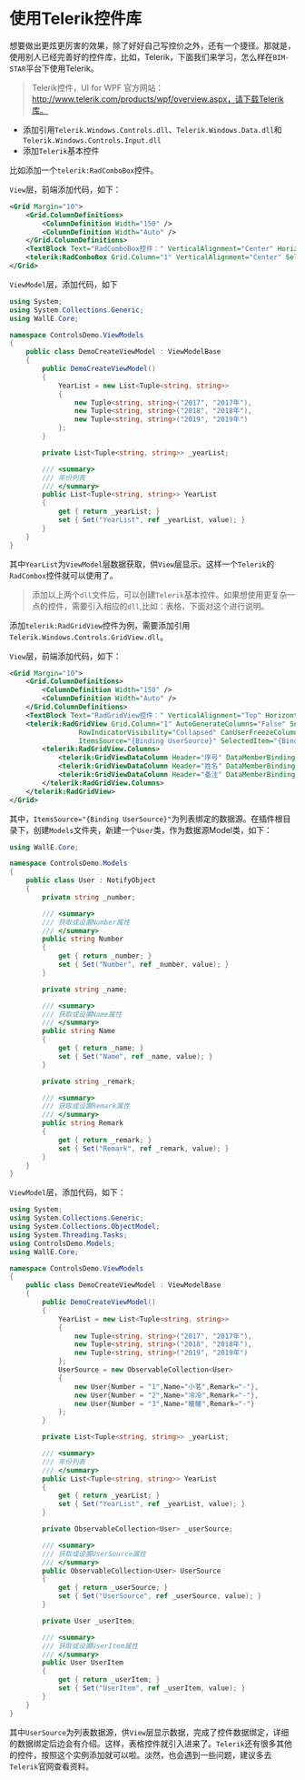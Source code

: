 # 使用Telerik控件库

想要做出更炫更厉害的效果，除了好好自己写控价之外，还有一个捷径。那就是，使用别人已经完善好的控件库，比如，Telerik，下面我们来学习，怎么样在`BIM-STAR`平台下使用Telerik。

> Telerik控件，UI for WPF 官方网站：http://www.telerik.com/products/wpf/overview.aspx，请下载Telerik库。

- 添加引用`Telerik.Windows.Controls.dll`、`Telerik.Windows.Data.dll`和`Telerik.Windows.Controls.Input.dll`
- 添加`Telerik`基本控件

比如添加一个`telerik:RadComboBox`控件。

`View`层，前端添加代码，如下：

```xml
<Grid Margin="10">
    <Grid.ColumnDefinitions>
        <ColumnDefinition Width="150" />
        <ColumnDefinition Width="Auto" />
    </Grid.ColumnDefinitions>
    <TextBlock Text="RadComboBox控件：" VerticalAlignment="Center" HorizontalAlignment="Right" />
    <telerik:RadComboBox Grid.Column="1" VerticalAlignment="Center" SelectedValuePath="Item1" DisplayMemberPath="Item2" ItemsSource="{Binding YearList}" x:Name="RCbxYear" MinWidth="150" />
</Grid>
```

`ViewModel`层，添加代码，如下

```c#
using System;
using System.Collections.Generic;
using WallE.Core;

namespace ControlsDemo.ViewModels
{
    public class DemoCreateViewModel : ViewModelBase
    {
        public DemoCreateViewModel()
        {
            YearList = new List<Tuple<string, string>>
            {
                new Tuple<string, string>("2017", "2017年"),
                new Tuple<string, string>("2018", "2018年"),
                new Tuple<string, string>("2019", "2019年")
            };
        }

        private List<Tuple<string, string>> _yearList;

        /// <summary>
        /// 年份列表
        /// </summary>
        public List<Tuple<string, string>> YearList
        {
            get { return _yearList; }
            set { Set("YearList", ref _yearList, value); }
        }
    }
}
```

其中`YearList`为`ViewModel`层数据获取，供`View`层显示。这样一个`Telerik`的`RadCombox`控件就可以使用了。

> 添加以上两个`dll`文件后，可以创建`Telerik`基本控件。如果想使用更复杂一点的控件，需要引入相应的`dll`,比如：表格，下面对这个进行说明。

添加`telerik:RadGridView`控件为例，需要添加引用`Telerik.Windows.Controls.GridView.dll`。

`View`层，前端添加代码，如下：

```xml
<Grid Margin="10">
    <Grid.ColumnDefinitions>
        <ColumnDefinition Width="150" />
        <ColumnDefinition Width="Auto" />
    </Grid.ColumnDefinitions>
    <TextBlock Text="RadGridView控件：" VerticalAlignment="Top" HorizontalAlignment="Right" />
    <telerik:RadGridView Grid.Column="1" AutoGenerateColumns="False" SelectionMode="Single" ShowGroupPanel="False" IsFilteringAllowed="False"
                 RowIndicatorVisibility="Collapsed" CanUserFreezeColumns="False" IsReadOnly="True" ShowColumnSortIndexes="True"
                 ItemsSource="{Binding UserSource}" SelectedItem="{Binding UserItem}">
        <telerik:RadGridView.Columns>
            <telerik:GridViewDataColumn Header="序号" DataMemberBinding="{Binding Number}" />
            <telerik:GridViewDataColumn Header="姓名" DataMemberBinding="{Binding Name}" />
            <telerik:GridViewDataColumn Header="备注" DataMemberBinding="{Binding Remark}" />
        </telerik:RadGridView.Columns>
    </telerik:RadGridView>
</Grid>
```

其中，`ItemsSource="{Binding UserSource}"`为列表绑定的数据源。在插件根目录下，创建`Models`文件夹，新建一个`User`类，作为数据源Model类，如下：

```c#
using WallE.Core;

namespace ControlsDemo.Models
{
    public class User : NotifyObject
    {
        private string _number;

        /// <summary>
        /// 获取或设置Number属性
        /// </summary>
        public string Number
        {
            get { return _number; }
            set { Set("Number", ref _number, value); }
        }

        private string _name;

        /// <summary>
        /// 获取或设置Name属性
        /// </summary>
        public string Name
        {
            get { return _name; }
            set { Set("Name", ref _name, value); }
        }

        private string _remark;

        /// <summary>
        /// 获取或设置Remark属性
        /// </summary>
        public string Remark
        {
            get { return _remark; }
            set { Set("Remark", ref _remark, value); }
        }
    }
}
```

`ViewModel`层，添加代码，如下：

```c#
using System;
using System.Collections.Generic;
using System.Collections.ObjectModel;
using System.Threading.Tasks;
using ControlsDemo.Models;
using WallE.Core;

namespace ControlsDemo.ViewModels
{
    public class DemoCreateViewModel : ViewModelBase
    {
        public DemoCreateViewModel()
        {
            YearList = new List<Tuple<string, string>>
            {
                new Tuple<string, string>("2017", "2017年"),
                new Tuple<string, string>("2018", "2018年"),
                new Tuple<string, string>("2019", "2019年")
            };
            UserSource = new ObservableCollection<User>
            {
                new User{Number = "1",Name="小茗",Remark="-"},
                new User{Number = "2",Name="冷冷",Remark="-"},
                new User{Number = "3",Name="暖暖",Remark="-"}
            };
        }

        private List<Tuple<string, string>> _yearList;

        /// <summary>
        /// 年份列表
        /// </summary>
        public List<Tuple<string, string>> YearList
        {
            get { return _yearList; }
            set { Set("YearList", ref _yearList, value); }
        }

        private ObservableCollection<User> _userSource;

        /// <summary>
        /// 获取或设置UserSource属性
        /// </summary>
        public ObservableCollection<User> UserSource
        {
            get { return _userSource; }
            set { Set("UserSource", ref _userSource, value); }
        }

        private User _userItem;

        /// <summary>
        /// 获取或设置UserItem属性
        /// </summary>
        public User UserItem
        {
            get { return _userItem; }
            set { Set("UserItem", ref _userItem, value); }
        }
    }
}
```

其中`UserSource`为列表数据源，供`View`层显示数据，完成了控件数据绑定，详细的数据绑定后边会有介绍。这样，表格控件就引入进来了。`Telerik`还有很多其他的控件，按照这个实例添加就可以啦。淡然，也会遇到一些问题，建议多去`Telerik`官网查看资料。